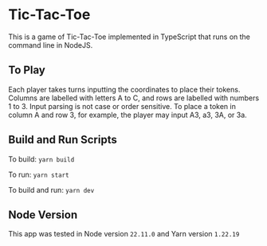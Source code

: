 # Tic-Tac-Toe

This is a game of Tic-Tac-Toe implemented in TypeScript that runs on the command line in NodeJS.

## To Play

Each player takes turns inputting the coordinates to place their tokens. Columns are labelled with letters A to C, and rows are labelled with numbers 1 to 3. Input parsing is not case or order sensitive. To place a token in column A and row 3, for example, the player may input A3, a3, 3A, or 3a.

## Build and Run Scripts

To build: `yarn build`

To run: `yarn start`

To build and run: `yarn dev`

## Node Version

This app was tested in Node version `22.11.0` and Yarn version `1.22.19`
